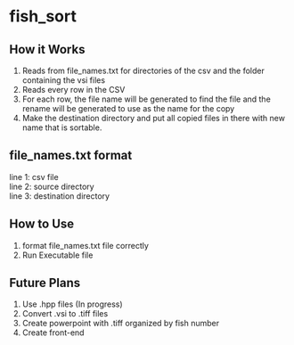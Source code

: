 # fish_sort

## How it Works
1. Reads from file_names.txt for directories of the csv and the folder containing the vsi files
2. Reads every row in the CSV
3. For each row, the file name will be generated to find the file and the rename will be generated to use as the name for the copy
4. Make the destination directory and put all copied files in there with new name that is sortable.

## file_names.txt format
line 1: csv file   
line 2: source directory   
line 3: destination directory  

## How to Use
1. format file_names.txt file correctly
2. Run Executable file

## Future Plans
1. Use .hpp files (In progress)
2. Convert .vsi to .tiff files
3. Create powerpoint with .tiff organized by fish number
4. Create front-end

